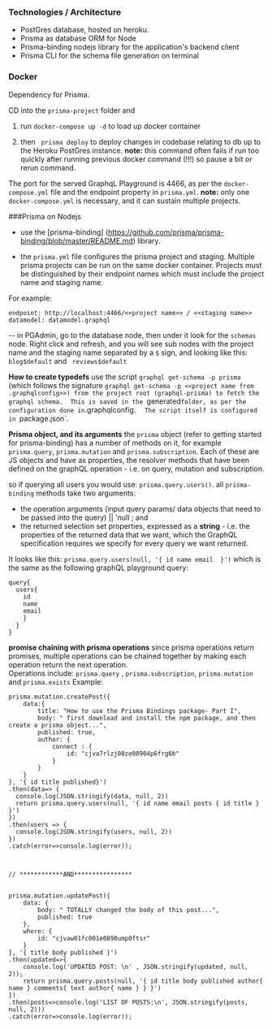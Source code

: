 ### Technologies / Architecture
- PostGres database, hosted on heroku.  
- Prisma as database ORM for Node
- Prisma-binding nodejs library for the application's backend client 
- Prisma CLI for the schema file generation on terminal

### Docker
Dependency for Prisma.  

CD into the `prisma-project` folder and 
1) run `docker-compose up -d` to load up docker container

2) then ` prisma deploy` to deploy changes in codebase relating to db up to the Heroku PostGres instance.  __note:__ this command often fails if run too quickly after running previous docker command (!!!) so pause a bit or rerun command.
 
The port for the served GraphqL Playground is 4466, as per the `docker-compose.yml` file and the endpoint property in `prisma.yml`.  __note:__ only one `docker-compose.yml` is necessary, and it can sustain multiple projects.


###Prisma on Nodejs 
- use the [prisma-binding] (https://github.com/prisma/prisma-binding/blob/master/README.md) library.

- the `prisma.yml` file configures the prisma project and staging. Multiple prisma projects can be run on the same docker container.  Projects must be distinguished by their endpoint names which must include the project name and staging name. 

For example:
```
endpoint: http://localhost:4466/<<project name>> / <<staging name>>
datamodel: datamodel.graphql
```

-- in PGAdmin, go to the database node, then under it look for the `schemas` node. Right click and refresh, and you will see sub nodes with the project name and the staging name separated by a `$` sign, and looking like this:  ` blog$default` and ` reviews$default`

__How to create typedefs__
use the script `graphql get-schema -p prisma` (which follows the signature `graphql get-schema -p <<project name from .graphqlconfig>>) from the project root (graphql-prisma) to fetch the graphql schema.  This is saved in the `generated` folder, as per the configuration done in `.graphqlconfig`.  The script itself is configured in `package.json`.

__Prisma object, and its arguments__
the `prisma` object (refer to getting started for prisma-binding) has a number of methods on it, for example `prisma.query`, `prisma.mutation` and `prisma.subscription`.  Each of these are JS objects and have as properties, the resolver methods that have been defined on the graphQL operation - i.e. on query, mutation and subscription.

so if querying all users you would use: `prisma.query.users()`. all `prisma-binding` methods take two arguments:
- the operation arguments (input query params/  data objects that need to be passed into the query) || 'null ; and
- the returned selection set properties, expressed as a __string__ - i.e. the properties of the returned data that we want, which the GraphQL specification requires we specify for every query we want returned.

It looks like this:  `prisma.query.users(null, '{ id name email  }')`  which is the same as the following graphQL playground query:
```
query{
  users{
    id
    name
    email
    }
  }
}
```


__promise chaining with prisma operations__
since prisma operations return promises, multiple operations can be chained together by making each operation return the next operation.  
Operations include:  `prisma.query` , `prisma.subscription`, `prisma.mutation` and `prisma.exists`
Example:

```
prisma.mutation.createPost({
    data:{
        title: "How to use the Prisma Bindings package- Part I",
        body: " first download and install the npm package, and then create a prisma object...",
        published: true,
        author: {
            connect : {
                id: "cjva7rlzj00ze08904p6frg6b"
            } 
        }
    }
}, '{ id title published}')
.then(data=> { 
  console.log(JSON.stringify(data, null, 2))
  return prisma.query.users(null, '{ id name email posts { id title } }')
})
.then(users => {
  console.log(JSON.stringify(users, null, 2))
})
.catch(error=>console.log(error));



// ************AND****************


prisma.mutation.updatePost({
    data: {
        body: " TOTALLY changed the body of this post...",
        published: true
    },
    where: {
        id: "cjvaw01fc001e0890ump0ftsr"
    }
}, '{ title body published }')
.then(updated=>{
    console.log('UPDATED POST: \n' , JSON.stringify(updated, null, 2));
    return prisma.query.posts(null, '{ id title body published author{ name } comments{ text author{ name } } }')
})
.then(posts=>console.log('LIST OF POSTS:\n', JSON.stringify(posts, null, 2)))
.catch(error=>console.log(error));

```